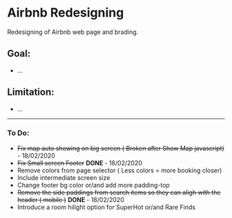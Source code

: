 # Airbnb Redesigning

Redesigning of Airbnb web page and brading.

<!-- - <a href="https://lufemas.github.io/CSS-Grid-Checkers/">Play Here (WIP)</a> -->

## Goal:
-   ...

## Limitation:
-   ...

<hr>


### To Do:
-   ~~Fix map auto showing on big screen ( Broken after Show Map javascript)~~  </strong> - 18/02/2020
-   ~~Fix Small screen Footer~~ <strong> DONE </strong> - 18/02/2020
-   Remove colors from page selector ( Less colors = more booking closer)
-   Include intermediate screen size
-   Change footer bg color or/and add more padding-top
-   ~~Remove the side paddings from search items so they can aligh with the header ( mobile )~~ <strong> DONE </strong> - 18/02/2020
-   Introduce a room hilight option for SuperHot or/and Rare Finds

